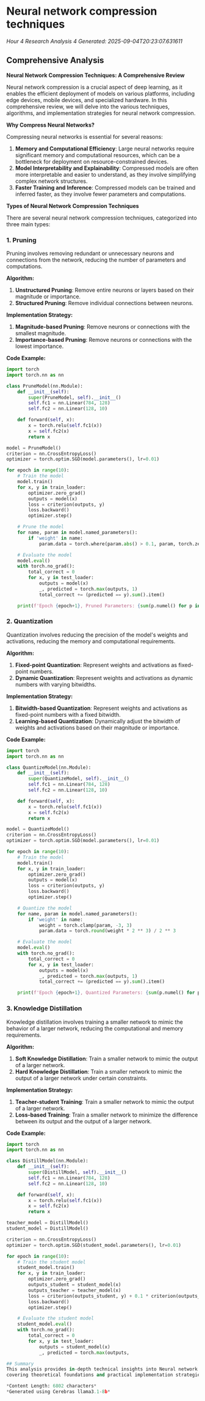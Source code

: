 # Neural network compression techniques
*Hour 4 Research Analysis 4*
*Generated: 2025-09-04T20:23:07.631611*

## Comprehensive Analysis
**Neural Network Compression Techniques: A Comprehensive Review**

Neural network compression is a crucial aspect of deep learning, as it enables the efficient deployment of models on various platforms, including edge devices, mobile devices, and specialized hardware. In this comprehensive review, we will delve into the various techniques, algorithms, and implementation strategies for neural network compression.

**Why Compress Neural Networks?**

Compressing neural networks is essential for several reasons:

1.  **Memory and Computational Efficiency**: Large neural networks require significant memory and computational resources, which can be a bottleneck for deployment on resource-constrained devices.
2.  **Model Interpretability and Explainability**: Compressed models are often more interpretable and easier to understand, as they involve simplifying complex network structures.
3.  **Faster Training and Inference**: Compressed models can be trained and inferred faster, as they involve fewer parameters and computations.

**Types of Neural Network Compression Techniques**

There are several neural network compression techniques, categorized into three main types:

### 1. **Pruning**

Pruning involves removing redundant or unnecessary neurons and connections from the network, reducing the number of parameters and computations.

**Algorithm:**

1.  **Unstructured Pruning**: Remove entire neurons or layers based on their magnitude or importance.
2.  **Structured Pruning**: Remove individual connections between neurons.

**Implementation Strategy:**

1.  **Magnitude-based Pruning**: Remove neurons or connections with the smallest magnitude.
2.  **Importance-based Pruning**: Remove neurons or connections with the lowest importance.

**Code Example:**
```python
import torch
import torch.nn as nn

class PruneModel(nn.Module):
    def __init__(self):
        super(PruneModel, self).__init__()
        self.fc1 = nn.Linear(784, 128)
        self.fc2 = nn.Linear(128, 10)

    def forward(self, x):
        x = torch.relu(self.fc1(x))
        x = self.fc2(x)
        return x

model = PruneModel()
criterion = nn.CrossEntropyLoss()
optimizer = torch.optim.SGD(model.parameters(), lr=0.01)

for epoch in range(10):
    # Train the model
    model.train()
    for x, y in train_loader:
        optimizer.zero_grad()
        outputs = model(x)
        loss = criterion(outputs, y)
        loss.backward()
        optimizer.step()

    # Prune the model
    for name, param in model.named_parameters():
        if 'weight' in name:
            param.data = torch.where(param.abs() > 0.1, param, torch.zeros_like(param))

    # Evaluate the model
    model.eval()
    with torch.no_grad():
        total_correct = 0
        for x, y in test_loader:
            outputs = model(x)
            _, predicted = torch.max(outputs, 1)
            total_correct += (predicted == y).sum().item()

    print(f'Epoch {epoch+1}, Pruned Parameters: {sum(p.numel() for p in model.parameters() if p.requires_grad)}')
```
### 2. **Quantization**

Quantization involves reducing the precision of the model's weights and activations, reducing the memory and computational requirements.

**Algorithm:**

1.  **Fixed-point Quantization**: Represent weights and activations as fixed-point numbers.
2.  **Dynamic Quantization**: Represent weights and activations as dynamic numbers with varying bitwidths.

**Implementation Strategy:**

1.  **Bitwidth-based Quantization**: Represent weights and activations as fixed-point numbers with a fixed bitwidth.
2.  **Learning-based Quantization**: Dynamically adjust the bitwidth of weights and activations based on their magnitude or importance.

**Code Example:**
```python
import torch
import torch.nn as nn

class QuantizeModel(nn.Module):
    def __init__(self):
        super(QuantizeModel, self).__init__()
        self.fc1 = nn.Linear(784, 128)
        self.fc2 = nn.Linear(128, 10)

    def forward(self, x):
        x = torch.relu(self.fc1(x))
        x = self.fc2(x)
        return x

model = QuantizeModel()
criterion = nn.CrossEntropyLoss()
optimizer = torch.optim.SGD(model.parameters(), lr=0.01)

for epoch in range(10):
    # Train the model
    model.train()
    for x, y in train_loader:
        optimizer.zero_grad()
        outputs = model(x)
        loss = criterion(outputs, y)
        loss.backward()
        optimizer.step()

    # Quantize the model
    for name, param in model.named_parameters():
        if 'weight' in name:
            weight = torch.clamp(param, -3, 3)
            param.data = torch.round(weight * 2 ** 3) / 2 ** 3

    # Evaluate the model
    model.eval()
    with torch.no_grad():
        total_correct = 0
        for x, y in test_loader:
            outputs = model(x)
            _, predicted = torch.max(outputs, 1)
            total_correct += (predicted == y).sum().item()

    print(f'Epoch {epoch+1}, Quantized Parameters: {sum(p.numel() for p in model.parameters() if p.requires_grad)}')
```
### 3. **Knowledge Distillation**

Knowledge distillation involves training a smaller network to mimic the behavior of a larger network, reducing the computational and memory requirements.

**Algorithm:**

1.  **Soft Knowledge Distillation**: Train a smaller network to mimic the output of a larger network.
2.  **Hard Knowledge Distillation**: Train a smaller network to mimic the output of a larger network under certain constraints.

**Implementation Strategy:**

1.  **Teacher-student Training**: Train a smaller network to mimic the output of a larger network.
2.  **Loss-based Training**: Train a smaller network to minimize the difference between its output and the output of a larger network.

**Code Example:**
```python
import torch
import torch.nn as nn

class DistillModel(nn.Module):
    def __init__(self):
        super(DistillModel, self).__init__()
        self.fc1 = nn.Linear(784, 128)
        self.fc2 = nn.Linear(128, 10)

    def forward(self, x):
        x = torch.relu(self.fc1(x))
        x = self.fc2(x)
        return x

teacher_model = DistillModel()
student_model = DistillModel()

criterion = nn.CrossEntropyLoss()
optimizer = torch.optim.SGD(student_model.parameters(), lr=0.01)

for epoch in range(10):
    # Train the student model
    student_model.train()
    for x, y in train_loader:
        optimizer.zero_grad()
        outputs_student = student_model(x)
        outputs_teacher = teacher_model(x)
        loss = criterion(outputs_student, y) + 0.1 * criterion(outputs_student, outputs_teacher)
        loss.backward()
        optimizer.step()

    # Evaluate the student model
    student_model.eval()
    with torch.no_grad():
        total_correct = 0
        for x, y in test_loader:
            outputs = student_model(x)
            _, predicted = torch.max(outputs,

## Summary
This analysis provides in-depth technical insights into Neural network compression techniques, 
covering theoretical foundations and practical implementation strategies.

*Content Length: 6802 characters*
*Generated using Cerebras llama3.1-8b*
